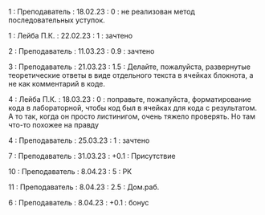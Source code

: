 1 : Преподаватель : 18.02.23 : 0 : не реализован метод последовательных уступок.

1 : Лейба П.К. : 22.02.23 : 1 : зачтено

2 : Преподаватель : 11.03.23 : 0.9 : зачтено

3 : Преподаватель : 21.03.23 : 1.5 : Делайте, пожалуйста, развернутые теоретические ответы в виде отдельного текста в ячейках блокнота, а не как комментарий в коде.

4 : Лейба П.К. : 18.03.23 : 0 : поправьте, пожалуйста, форматирование кода в лабораторной, чтобы код был в ячейках для кода с результатом. А то так, когда он просто листинигом, очень тяжело проверять. Но там что-то похожее на правду

4 : Преподаватель : 25.03.23 : 1 : зачтено

7 : Преподаватель : 31.03.23 : +0.1 : Присутствие

10 : Преподаватель : 8.04.23 : 5 : РК

11 : Преподаватель : 8.04.23 : 2.5 : Дом.раб.

6 : Преподаватель : 8.04.23 : +0.1 : бонус
